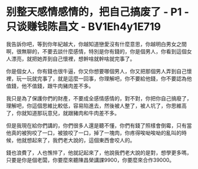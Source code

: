 # 别整天感情感情的，把自己搞废了 - P1 - 只谈赚钱陈昌文 - BV1Eh4y1E719

我告訴你吧，等到你年紀越大，你越知道戀愛沒有什麼意思，你越明白男女之間啊，很無聊的，不要去談什麼感情，特別是你有錢的，你是個男人，你看到這個女人漂亮，就把她弄到自己懷裡，想幹啥就幹啥就完事了。

你是個女人，你有錢也很牛逼，你又你想要哪個男人，你又把那個男人弄到自己懷裡，玩一玩就完事了，就是這麼一回事，你理解吧，你不要給他錢，你不要認為他值錢，他不值錢，跟牛肉豬肉差不多。

我只是為了保護你們的財產，不要成全感情感情的，對不對，你把你自己搞廢了，理解吧，你這個思維比較低，容易陷進去，然後被人整了，被人坑了，你思維高了，你就知道那玩意兒，就跟豬肉和牛肉差不多。

但是我現在給你們講的，你們很多人還是聽不懂，你們有錢了照樣會倒霉，只有當他真的被狗咬了一口，被狼咬了一口，掉了一塊肉，你疼得唉呦唉呦的亂叫的時候，他就想起來了，我們老大說的，這個東西會咬人的。

錢也浪費了，人也憔悴了，他就記起來了，他說我們老大說的是對，想學更多嗎，只要是你是個老闆，你要麼來聽陳昌榮講課9900，你要麼來合作39000。

